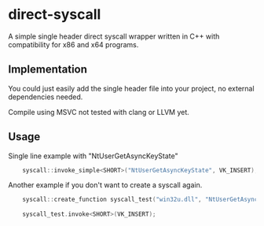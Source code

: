 
# direct-syscall

A simple single header direct syscall wrapper written in C++ with compatibility for x86 and x64 programs.


## Implementation

You could just easily add the single header file into your project, no external dependencies needed.

Compile using MSVC not tested with clang or LLVM yet.


## Usage


Single line example with "NtUserGetAsyncKeyState"
```cpp
    syscall::invoke_simple<SHORT>("NtUserGetAsyncKeyState", VK_INSERT);
```

Another example if you don't want to create a syscall again.

```cpp
    syscall::create_function syscall_test("win32u.dll", "NtUserGetAsyncKeyState");
    
    syscall_test.invoke<SHORT>(VK_INSERT);
```